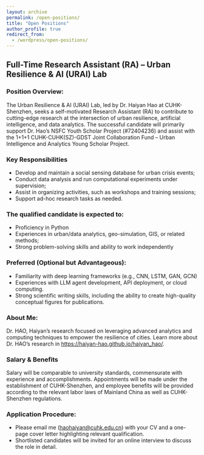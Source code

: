 ```yaml
---
layout: archive
permalink: /open-positions/
title: "Open Positions"
author_profile: true
redirect_from:
  - /wordpress/open-positions/
---
```


## Full-Time Research Assistant (RA) – Urban Resilience & AI (URAI) Lab

### Position Overview:

The Urban Resilience & AI (URAI) Lab, led by Dr. Haiyan Hao at CUHK-Shenzhen, seeks a self-motivated Research Assistant (RA) to contribute to cutting-edge research at the intersection of urban resilience, artificial intelligence, and data analytics. The successful candidate will primarily support Dr. Hao’s NSFC Youth Scholar Project (#72404236) and assist with the 1+1+1 CUHK-CUHK(SZ)-GDST Joint Collaboration Fund – Urban Intelligence and Analytics Young Scholar Project.

### Key Responsibilities
-	Develop and maintain a social sensing database for urban crisis events;
-	Conduct data analysis and run computational experiments under supervision;
-	Assist in organizing activities, such as workshops and training sessions;
-	Support ad-hoc research tasks as needed.

### The qualified candidate is expected to:
-	Proficiency in Python
-	Experiences in urban/data analytics, geo-simulation, GIS, or related methods;
-	Strong problem-solving skills and ability to work independently

### Preferred (Optional but Advantageous):
-	Familiarity with deep learning frameworks (e.g., CNN, LSTM, GAN, GCN)
-	Experiences with LLM agent development, API deployment, or cloud computing.
-	Strong scientific writing skills, including the ability to create high-quality conceptual figures for publications.

### About Me:
Dr. HAO, Haiyan’s research focused on leveraging advanced analytics and computing techniques to empower the resilience of cities. Learn more about Dr. HAO’s research in https://haiyan-hao.github.io/haiyan_hao/.

### Salary & Benefits

Salary will be comparable to university standards, commensurate with experience and accomplishments. Appointments will be made under the establishment of CUHK-Shenzhen, and employee benefits will be provided according to the relevant labor laws of Mainland China as well as CUHK-Shenzhen regulations.

### Application Procedure:
-	Please email me (haohaiyan@cuhk.edu.cn) with your CV and a one-page cover letter highlighting relevant qualification. 
-	Shortlisted candidates will be invited for an online interview to discuss the role in detail. 

